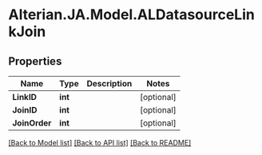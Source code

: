 # Alterian.JA.Model.ALDatasourceLinkJoin

## Properties

Name | Type | Description | Notes
------------ | ------------- | ------------- | -------------
**LinkID** | **int** |  | [optional] 
**JoinID** | **int** |  | [optional] 
**JoinOrder** | **int** |  | [optional] 

[[Back to Model list]](../README.md#documentation-for-models) [[Back to API list]](../README.md#documentation-for-api-endpoints) [[Back to README]](../README.md)

